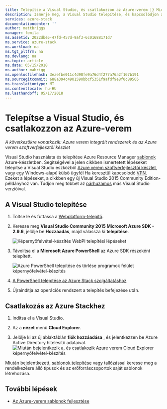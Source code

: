 ```yaml
---
title: Telepítse a Visual Studio, és csatlakozzon az Azure-verem |} Microsoft Docs
description: Ismerje meg, a Visual Studio telepítése, és kapcsolódjon az Azure-verem szükséges lépések
services: azure-stack
documentationcenter: ''
author: mattbriggs
manager: femila
ms.assetid: 2022dbe5-47fd-457d-9af3-6c01688171d7
ms.service: azure-stack
ms.workload: na
ms.tgt_pltfrm: na
ms.devlang: na
ms.topic: article
ms.date: 05/15/2018
ms.author: mabrigg
ms.openlocfilehash: 3eaefbe011c4d98fe9a76d4f277a76a2f167b191
ms.sourcegitcommit: 688a394c4901590bbcf5351f9afdf9e8f0c89505
ms.translationtype: MT
ms.contentlocale: hu-HU
ms.lasthandoff: 05/17/2018
---
```

# <a name="install-visual-studio-and-connect-to-azure-stack"></a>Telepítse a Visual Studio, és csatlakozzon az Azure-verem

*A következőkre vonatkozik: Azure verem integrált rendszerek és az Azure verem szoftverfejlesztői készlet*

Visual Studio használata és telepítése Azure Resource Manager [sablonok](azure-stack-arm-templates.md) Azure-készletben. Segítségével a jelen cikkben ismertetett lépéseket telepítse a Visual Studio eszközből [Azure verem szoftverfejlesztői készlet](azure-stack-connect-azure-stack.md#connect-to-azure-stack-with-remote-desktop), vagy egy Windows-alapú külső ügyfél Ha keresztül kapcsolódó [VPN](azure-stack-connect-azure-stack.md#connect-to-azure-stack-with-vpn). Ezeket a lépéseket, a cikkben egy új Visual Studio 2015 Community Edition-példányhoz van. Tudjon meg többet az [párhuzamos](https://msdn.microsoft.com/library/ms246609.aspx) más Visual Studio verzióival.

## <a name="install-visual-studio"></a>A Visual Studio telepítése

1. Töltse le és futtassa a [Webplatform-telepítő](https://www.microsoft.com/web/downloads/platform.aspx).
2. Keresse meg **Visual Studio Community 2015 Microsoft Azure SDK - 2.9.6**, jelölje be **Hozzáadás**, majd válassza ki **telepítése**.

    ![Képernyőfelvétel-készítés WebPI telepítési lépéseket](./media/azure-stack-install-visual-studio/image1.png)

3. Távolítsa el a **Microsoft Azure PowerShell** az Azure SDK részeként telepített.

    ![Azure PowerShell telepítése és törlése programok felület képernyőfelvétel-készítés](./media/azure-stack-install-visual-studio/image2.png)

4. [A PowerShell telepítése az Azure Stack szolgáltatáshoz](azure-stack-powershell-install.md)

5. Újraindítja az operációs rendszert a telepítés befejezése után.

## <a name="connect-to-azure-stack"></a>Csatlakozás az Azure Stackhez

1. Indítsa el a Visual Studio.

2. Az a **nézet** menü **Cloud Explorer**.

3. Jelölje ki az új ablaktáblán **fiók hozzáadása** , és jelentkezzen be Azure Active Directory hitelesítő adataival.
    ![Miután bejelentkezik a, és csatlakozik Azure verem Cloud Explorer képernyőfelvétel-készítés](./media/azure-stack-install-visual-studio/image6.png)

Miután bejelentkezett, [sablonok telepítése](azure-stack-deploy-template-visual-studio.md) vagy tallózással keresse meg a rendelkezésre álló típusok és az erőforráscsoportok saját sablonok létrehozása.

## <a name="next-steps"></a>További lépések

* [Az Azure-verem sablonok fejlesztése](azure-stack-develop-templates.md)
